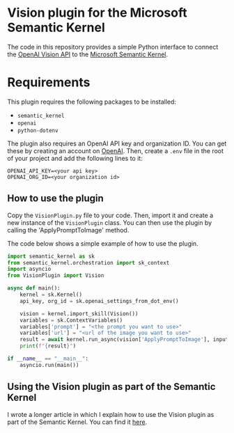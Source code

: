 # Vision plugin for the Microsoft Semantic Kernel

The code in this repository provides a simple Python interface to connect the [OpenAI Vision API](https://platform.openai.com/docs/guides/vision) to the [Microsoft Semantic Kernel](https://github.com/microsoft/semantic-kernel/).

# Requirements

This plugin requires the following packages to be installed:
- `semantic_kernel`
- `openai`
- `python-dotenv`

The plugin also requires an OpenAI API key and organization ID. You can get these by creating an account on [OpenAI](https://openai.com/). Then, create a `.env` file in the root of your project and add the following lines to it:

```
OPENAI_API_KEY=<your api key>
OPENAI_ORG_ID=<your organization id>
```

## How to use the plugin

Copy the `VisionPlugin.py` file to your code. Then, import it and create a new instance of the `VisionPlugin` class. You can then use the plugin by calling the 'ApplyPromptToImage' method.

The code below shows a simple example of how to use the plugin.

```python
import semantic_kernel as sk
from semantic_kernel.orchestration import sk_context
import asyncio
from VisionPlugin import Vision

async def main():
    kernel = sk.Kernel()
    api_key, org_id = sk.openai_settings_from_dot_env()

    vision = kernel.import_skill(Vision())
    variables = sk.ContextVariables()
    variables['prompt'] = "<the prompt you want to use>"
    variables['url'] = "<url of the image you want to use>"
    result = await kernel.run_async(vision['ApplyPromptToImage'], input_vars=variables)
    print(f"{result}")

if __name__ == "__main__":
    asyncio.run(main())
```

## Using the Vision plugin as part of the Semantic Kernel

I wrote a longer article in which I explain how to use the Vision plugin as part of the Semantic Kernel. You can find it [here](https://l.meyerperin.com/skv_py).
